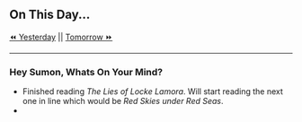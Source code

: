 ## On This Day...

[⏪ Yesterday](2022-03-14) || [Tomorrow ⏩](2022-03-16)

---

### Hey Sumon, Whats On Your Mind?

- Finished reading *The Lies of Locke Lamora*. Will start reading the next one in line which would be *Red Skies under Red Seas*.
- 
